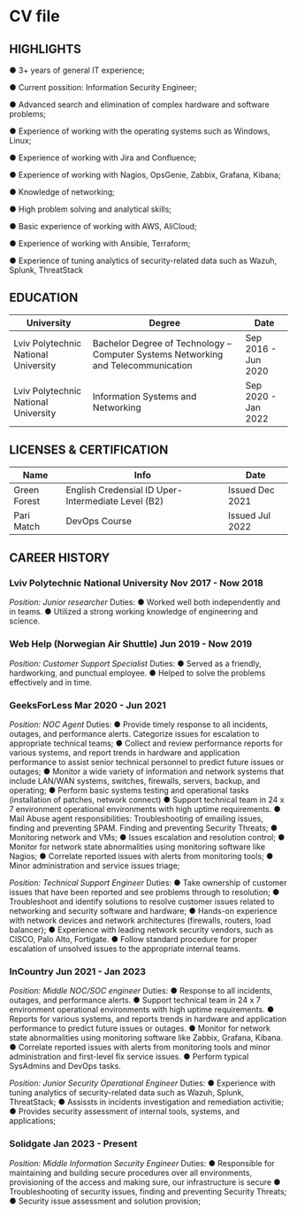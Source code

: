 # CV file

## HIGHLIGHTS
● 3+ years of general IT experience;

● Current possition: Information Security Engineer;

● Advanced search and elimination of complex hardware and software problems;

● Experience of working with the operating systems such as Windows, Linux;

● Experience of working with Jira and Confluence;

● Experience of working with Nagios, OpsGenie, Zabbix, Grafana, Kibana;

● Knowledge of networking;

● High problem solving and analytical skills;

● Basic experience of working with AWS, AliCloud;

● Experience of working with Ansible, Terraform;

● Experience of tuning analytics of security-related data such as Wazuh, Splunk, ThreatStack


## EDUCATION
|              University                |                                         Degree                                      |         Date       |
|----------------------------------------|-------------------------------------------------------------------------------------|--------------------|
| Lviv Polytechnic National University   | Bachelor Degree of Technology – Computer Systems Networking and Telecommunication   | Sep 2016 - Jun 2020|
| Lviv Polytechnic National University   | Information Systems and Networking                                                  | Sep 2020 - Jan 2022|



## LICENSES & CERTIFICATION

|     Name      |                           Info                      |       Date     |
|---------------|-----------------------------------------------------|----------------|
| Green Forest  | English Credensial ID Uper-Intermediate Level (B2)  | Issued Dec 2021|
| Pari Match    | DevOps Course                                       | Issued Jul 2022|


## CAREER HISTORY

### Lviv Polytechnic National University Nov 2017 - Now 2018
*Position: Junior researcher*
Duties:
● Worked well both independently and in teams.
● Utilized a strong working knowledge of engineering and science.

### Web Help (Norwegian Air Shuttle) Jun 2019 - Now 2019
*Position: Customer Support Specialist*
Duties:
● Served as a friendly, hardworking, and punctual employee.
● Helped to solve the problems effectively and in time.

### GeeksForLess Mar 2020 - Jun 2021
*Position: NOC Agent*
Duties:
● Provide timely response to all incidents, outages, and performance alerts. Categorize issues for escalation to appropriate technical teams;
● Collect and review performance reports for various systems, and report trends in hardware and application performance to assist senior technical personnel to predict future issues or outages;
● Monitor a wide variety of information and network systems that include LAN/WAN systems, switches, firewalls, servers, backup, and operating;
● Perform basic systems testing and operational tasks (installation of patches, network connect)
● Support technical team in 24 x 7 environment operational environments with high uptime requirements.
● Mail Abuse agent responsibilities: Troubleshooting of emailing issues, finding and preventing SPAM. Finding and preventing Security Threats;
● Monitoring network and VMs;
● Issues escalation and resolution control;
● Monitor for network state abnormalities using monitoring software like Nagios;
● Correlate reported issues with alerts from monitoring tools;
● Minor administration and service issues triage;

*Position: Technical Support Engineer*
Duties:
● Take ownership of customer issues that have been reported and see problems through to resolution;
● Troubleshoot and identify solutions to resolve customer issues related to networking and security software and hardware;
● Hands-on experience with network devices and network architectures (firewalls, routers, load balancer);
● Experience with leading network security vendors, such as CISCO, Palo Alto, Fortigate.
● Follow standard procedure for proper escalation of unsolved issues to the appropriate internal teams.

### InCountry Jun 2021 - Jan 2023
*Position: Middle NOC/SOC engineer*
Duties:
● Response to all incidents, outages, and performance alerts.
● Support technical team in 24 x 7 environment operational environments with high uptime requirements.
● Reports for various systems, and reports trends in hardware and application performance to predict future issues or outages.
● Monitor for network state abnormalities using monitoring software like Zabbix, Grafana, Kibana.
● Correlate reported issues with alerts from monitoring tools and minor administration and first-level fix service issues.
● Perform typical SysAdmins and DevOps tasks.

*Position: Junior Security Operational Engineer*
Duties:
● Experience with tuning analytics of security-related data such as Wazuh, Splunk, ThreatStack;
● Assissts in incidents investigation and remediation activitie;
● Provides security assessment of internal tools, systems, and applications;


### Solidgate Jan 2023 - Present
*Position: Middle Information Security Engineer*
Duties:
● Responsible for maintaining and building secure procedures over all environments, provisioning of the access and making sure, our infrastructure is secure
● Troubleshooting of security issues, finding and preventing Security Threats;
● Security issue assessment and solution provision;
